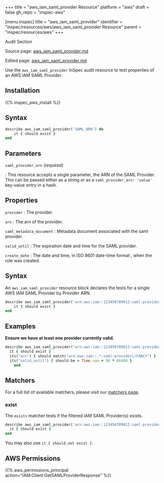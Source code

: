 +++
title = "aws_iam_saml_provider Resource"
platform = "aws"
draft = false
gh_repo = "inspec-aws"

[menu.inspec]
title = "aws_iam_saml_provider"
identifier = "inspec/resources/aws/aws_iam_saml_provider Resource"
parent = "inspec/resources/aws"
+++

<div class="admonition-note">
<p class="admonition-note-title">Audit Section</p>
<div class="admonition-note-text">
<p>Source page: <a href="https://github.com/inspec/inspec-aws/blob/main/docs/resources/aws_iam_saml_provider.md">aws_iam_saml_provider.md</a></p>
<p>Edited page: <a href="https://github.com/ianmadd/inspec-aws/blob/im/hugo/docs-chef-io/content/inspec/resources/aws_iam_saml_provider.md">aws_iam_saml_provider.md</a></p>
</div>
</div>



Use the `aws_iam_saml_provider` InSpec audit resource to test properties of an AWS IAM SAML Provider.

## Installation

{{% inspec_aws_install %}}

## Syntax

```ruby
describe aws_iam_saml_provider('SAML_ARN') do
    it { should exist }
end
```

## Parameters

`saml_provider_arn` _(required)_

: This resource accepts a single parameter, the ARN of the SAML Provider.
  This can be passed either as a string or as a `saml_provider_arn: 'value'` key-value entry in a hash.

## Properties

`provider`
: The provider.

`arn`
: The arn of the provider.

`saml_metadata_document`
: Metadata document associated with the saml provider.

`valid_until`
: The expiration date and time for the SAML provider.

`create_date`
: The date and time, in ISO 8601 date-time format , when the role was created.

## Syntax

An `aws_iam_saml_provider` resource block declares the tests for a single AWS IAM SAML Provider by Provider ARN.

```ruby
describe aws_iam_saml_provider('arn:aws:iam::123456789012:saml-provider/FANCY') do
    it { should exist }
end
```

## Examples

**Ensure we have at least one provider currently valid.**

```ruby
describe aws_iam_saml_provider("arn:aws:iam::123456789012:saml-provider/FANCY") do
  it { should exist }
  its("arn") { should match("arn:aws:iam::.*:saml-provider\/FANCY") }
  its("valid_until") { should be > Time.now + 90 * 86400 }
    end
```

## Matchers

For a full list of available matchers, please visit our [matchers page](https://www.inspec.io/docs/reference/matchers/).

### exist

The `exists` matcher tests if the filtered IAM SAML Provider(s) exists.

```ruby
describe aws_iam_saml_provider('arn:aws:iam::123456789012:saml-provider/FANCY') do
  it { should exist }
end
```
You may also use `it { should_not exist }`.

## AWS Permissions

{{% aws_permissions_principal action="IAM:Client:GetSAMLProviderResponse" %}}
